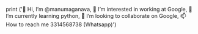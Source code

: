 print ('👋 Hi, I’m @manumaganava,
 👀 I’m interested in working at Google,
 🌱 I’m currently learning python,
 💞️ I’m looking to collaborate on Google,
 📫 How to reach me 3314568738 (Whatsapp)')

